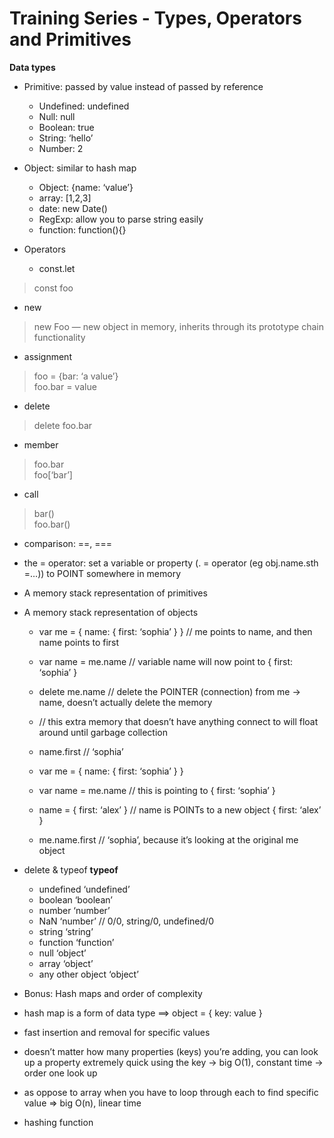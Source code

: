 # Training Series - Types, Operators and Primitives

**Data types**
* Primitive: passed by value instead of passed by reference
  * Undefined: undefined
  * Null: null
  * Boolean: true
  * String: ‘hello’
  * Number: 2

* Object: similar to hash map
  * Object: {name: ‘value’} 
  * array: [1,2,3]
  * date: new Date()
  * RegExp: allow you to parse string easily
  * function: function(){}

* Operators
  * const.let		
 > const foo
  * new			
 > new Foo  — new object in memory, inherits through its prototype chain functionality
  * assignment		
 > foo = {bar: ‘a value’}  
 > foo.bar = value
  * delete		
 > delete foo.bar
  * member		
 > foo.bar  
 > foo[‘bar’]
  * call 		
 > bar()  
 > foo.bar()
  * comparison: ==, ===

* the = operator: set a variable or property (. = operator (eg obj.name.sth =…)) to POINT somewhere in memory

* A memory stack representation of primitives
* A memory stack representation of objects
  * var me = { name: { first: ‘sophia’ } } // me points to name, and then name points to first
  * var name = me.name // variable name will now point to { first: ‘sophia’ }
  * delete me.name // delete the POINTER (connection) from me -> name, doesn’t actually delete the memory
  * // this extra memory that doesn’t have anything connect to will float around until garbage collection
  * name.first // ‘sophia’

  * var me = { name: { first: ‘sophia’ } }
  * var name = me.name // this is pointing to { first: ‘sophia’ }
  * name = { first: ‘alex’ } // name is POINTs to a new object { first: ‘alex’ }
  * me.name.first // ‘sophia’, because it’s looking at the original me object

* delete & typeof
**typeof**

  * undefined ‘undefined’
  * boolean ‘boolean’
  * number ‘number’
  * NaN ‘number’ // 0/0, string/0, undefined/0
  * string ‘string’
  * function ‘function’
  * null ‘object’
  * array ‘object’
  * any other object ‘object’

* Bonus: Hash maps and order of complexity
* hash map is a form of data type ==> object = { key: value }
* fast insertion and removal for specific values

* doesn’t matter how many properties (keys) you’re adding, you can look up a property extremely quick using the key -> big O(1), constant time -> order one look up
* as oppose to array when you have to loop through each to find specific value => big O(n), linear time

* hashing function


